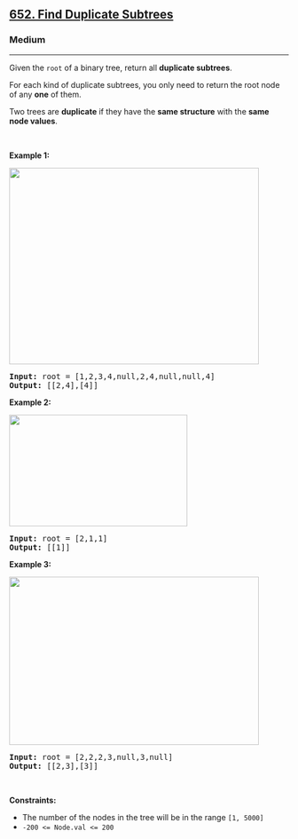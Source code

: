 <h2><a href="https://leetcode.com/problems/find-duplicate-subtrees/">652. Find Duplicate Subtrees</a></h2><h3>Medium</h3><hr><p>Given the <code>root</code>&nbsp;of a binary tree, return all <strong>duplicate subtrees</strong>.</p>

<p>For each kind of duplicate subtrees, you only need to return the root node of any <b>one</b> of them.</p>

<p>Two trees are <strong>duplicate</strong> if they have the <strong>same structure</strong> with the <strong>same node values</strong>.</p>

<p>&nbsp;</p>
<p><strong class="example">Example 1:</strong></p>
<img alt="" src="https://assets.leetcode.com/uploads/2020/08/16/e1.jpg" style="width: 450px; height: 354px;" />
<pre>
<strong>Input:</strong> root = [1,2,3,4,null,2,4,null,null,4]
<strong>Output:</strong> [[2,4],[4]]
</pre>

<p><strong class="example">Example 2:</strong></p>
<img alt="" src="https://assets.leetcode.com/uploads/2020/08/16/e2.jpg" style="width: 321px; height: 201px;" />
<pre>
<strong>Input:</strong> root = [2,1,1]
<strong>Output:</strong> [[1]]
</pre>

<p><strong class="example">Example 3:</strong></p>
<img alt="" src="https://assets.leetcode.com/uploads/2020/08/16/e33.jpg" style="width: 450px; height: 303px;" />
<pre>
<strong>Input:</strong> root = [2,2,2,3,null,3,null]
<strong>Output:</strong> [[2,3],[3]]
</pre>

<p>&nbsp;</p>
<p><strong>Constraints:</strong></p>

<ul>
	<li>The number of the nodes in the tree will be in the range <code>[1, 5000]</code></li>
	<li><code>-200 &lt;= Node.val &lt;= 200</code></li>
</ul>
